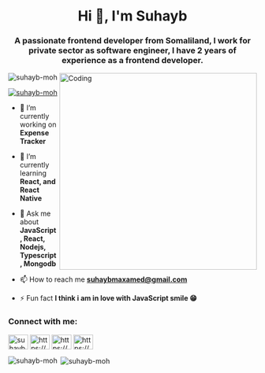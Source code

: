 <h1 align="center">Hi 👋, I'm Suhayb</h1>
<h3 align="center">A passionate frontend developer from Somaliland, I work for private sector as software engineer, I have 2 years of experience as a frontend developer.</h3>
<img align="right" alt="Coding" width="400" src="http://https://s3.amazonaws.com/cdnl.iconscout.com/lottie/free/preview/4308322.gif?X-Amz-Content-Sha256=UNSIGNED-PAYLOAD&X-Amz-Algorithm=AWS4-HMAC-SHA256&X-Amz-Credential=AKIA4VMJAKC54WWWCYMY%2F20220627%2Fus-east-1%2Fs3%2Faws4_request&X-Amz-Date=20220627T072411Z&X-Amz-SignedHeaders=host&X-Amz-Expires=232549&X-Amz-Signature=2083156f263416f5fde74844573d1a6512d5e6bfffc22864f8524414172caa7f">

<p align="left"> <img src="https://komarev.com/ghpvc/?username=suhayb-moh&label=Profile%20views&color=0e75b6&style=flat" alt="suhayb-moh" /> </p>

<p align="left"> <a href="https://github.com/ryo-ma/github-profile-trophy"><img src="https://github-profile-trophy.vercel.app/?username=suhayb-moh" alt="suhayb-moh" /></a> </p>

- 🔭 I’m currently working on **Expense Tracker**

- 🌱 I’m currently learning **React, and React Native**

- 💬 Ask me about **JavaScript, React, Nodejs, Typescript, Mongodb**

- 📫 How to reach me **suhaybmaxamed@gmail.com**

- ⚡ Fun fact **I think i am in love with JavaScript smile 😁**

<h3 align="left">Connect with me:</h3>
<p align="left">
<a href="https://twitter.com/suhayb_mo" target="blank"><img align="center" src="https://raw.githubusercontent.com/rahuldkjain/github-profile-readme-generator/master/src/images/icons/Social/twitter.svg" alt="suhayb_mo" height="30" width="40" /></a>
<a href="https://linkedin.com/in/https://www.linkedin.com/in/suhayb-mohamed-a34021141/" target="blank"><img align="center" src="https://raw.githubusercontent.com/rahuldkjain/github-profile-readme-generator/master/src/images/icons/Social/linked-in-alt.svg" alt="https://www.linkedin.com/in/suhayb-mohamed-a34021141/" height="30" width="40" /></a>
<a href="https://fb.com/https://www.facebook.com/suhayb.mahamed" target="blank"><img align="center" src="https://raw.githubusercontent.com/rahuldkjain/github-profile-readme-generator/master/src/images/icons/Social/facebook.svg" alt="https://www.facebook.com/suhayb.mahamed" height="30" width="40" /></a>
<a href="https://instagram.com/https://www.instagram.com/suhayb_mohamed__/" target="blank"><img align="center" src="https://raw.githubusercontent.com/rahuldkjain/github-profile-readme-generator/master/src/images/icons/Social/instagram.svg" alt="https://www.instagram.com/suhayb_mohamed__/" height="30" width="40" /></a>
</p>

<p><img align="left" src="https://github-readme-stats.vercel.app/api/top-langs?username=suhayb-moh&show_icons=true&locale=en&layout=compact" alt="suhayb-moh" /></p>

<p>&nbsp;<img align="center" src="https://github-readme-stats.vercel.app/api?username=suhayb-moh&show_icons=true&locale=en" alt="suhayb-moh" /></p>
